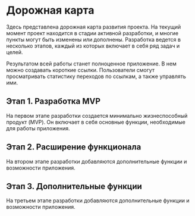 # Дорожная карта

Здесь представлена дорожная карта развития проекта.
На текущий момент проект находится в стадии активной разработки, и многие пункты могут быть изменены или дополнены.
Разработка ведется в несколько этапов, каждый из которых включает в себя ряд задач и целей.

Результатом всей работы станет полноценное приложение. В нем можно создавать короткие ссылки.
Пользователи смогут просматривать статистику переходов по ссылкам, а также управлять ими.

## Этап 1. Разработка MVP <Badge text="0.x" />

На первом этапе разработки создается минимально жизнеспособный продукт (MVP).
Он включает в себя основные функции, необходимые для работы приложения.

<roadmap-item title="Авторизация" description="страницы входа и регистрации, восстановление пароля" status="done" />
<roadmap-item title="Профиль пользователя" description="обновление данных, смена пароля, удаление аккаунта" status="done" />
<roadmap-item title="Панель управления" description="основная страница приложения, обзор данных пользователя, управление проектами и ссылками" status="in-progress" />
<roadmap-item title="Проекты" description="создание, редактирование и удаление проектов" status="in-progress" />
<roadmap-item title="Ссылки" description="создание, редактирование и удаление коротких ссылок" status="in-progress" />
<roadmap-item title="Документация" description="руководство пользователя, руководство разработчика" status="in-progress" />

## Этап 2. Расширение функционала <Badge text="1.x" />

На втором этапе разработки добавляются дополнительные функции и возможности приложения.

<roadmap-item title="Администрирование" description="управление пользователями" status="planned" />
<roadmap-item title="Проекты" description="возможность делиться проектами, использовать теги" status="planned" />
<roadmap-item title="Ссылки" description="аналитика переходов, расширенные настройки (QR-код, срок действия, защита паролем и др.)" status="planned" />
<roadmap-item title="Аналитика" description="экспорт данных" status="planned" />

## Этап 3. Дополнительные функции <Badge text="2.x" />

На третьем этапе разработки добавляются дополнительные функции и возможности приложения.

<roadmap-item title="Ссылки" description="UTM-метки, социальные карточки, генерация AI-ссылок" status="planned" />
<roadmap-item title="API" description="возможность использования API для интеграции с другими сервисами" status="planned" />
<roadmap-item title="Расширение браузера" description="удобное создание коротких ссылок прямо из браузера" status="planned" />
